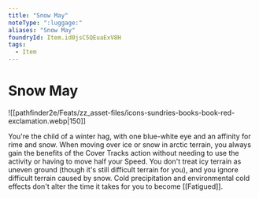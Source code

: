 ```yaml
---
title: "Snow May"
noteType: ":luggage:"
aliases: "Snow May"
foundryId: Item.id0jsC5QEuaExV8H
tags:
  - Item
---
```


# Snow May
![[pathfinder2e/Feats/zz_asset-files/icons-sundries-books-book-red-exclamation.webp|150]]

You're the child of a winter hag, with one blue-white eye and an affinity for rime and snow. When moving over ice or snow in arctic terrain, you always gain the benefits of the Cover Tracks action without needing to use the activity or having to move half your Speed. You don't treat icy terrain as uneven ground (though it's still difficult terrain for you), and you ignore difficult terrain caused by snow. Cold precipitation and environmental cold effects don't alter the time it takes for you to become [[Fatigued]].
